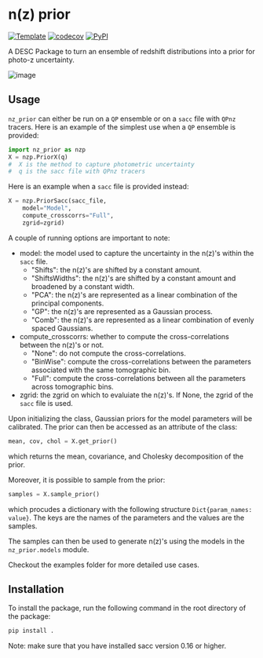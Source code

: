 # n(z) prior

[![Template](https://img.shields.io/badge/Template-LINCC%20Frameworks%20Python%20Project%20Template-brightgreen)](https://lincc-ppt.readthedocs.io/en/latest/)
[![codecov](https://codecov.io/gh/LSSTDESC/rail-prior/branch/main/graph/badge.svg)](https://codecov.io/gh/LSSTDESC/rail-prior)
[![PyPI](https://img.shields.io/pypi/v/rail_prior?color=blue&logo=pypi&logoColor=white)](https://pypi.org/project/rail_prior/)

A DESC Package to turn an ensemble of redshift distributions into a prior for photo-z uncertainty.

![image](https://github.com/user-attachments/assets/89d1b391-5365-4661-b0f5-1b66d7b25536)



## Usage

`nz_prior` can either be run on a `QP` ensemble or on a `sacc` file with `QPnz` tracers. Here is an example of the simplest use when a `QP` ensemble is provided:

```python
import nz_prior as nzp
X = nzp.PriorX(q) 
#  X is the method to capture photometric uncertainty
#  q is the sacc file with QPnz tracers
```

Here is an example when a `sacc` file is provided instead:

```python
X = nzp.PriorSacc(sacc_file, 
    model="Model",
    compute_crosscorrs="Full",
    zgrid=zgrid)
```
A couple of running options are important to note:
- model: the model used to capture the uncertainty in the n(z)'s within the `sacc` file.
    - "Shifts":  the n(z)'s are shifted by a constant amount.
    - "ShiftsWidths": the n(z)'s are shifted by a constant amount and broadened by a constant width.
    - "PCA": the n(z)'s are represented as a linear combination of the principal components.
    - "GP": the n(z)'s are represented as a Gaussian process.
    - "Comb": the n(z)'s are represented as a linear combination of evenly spaced Gaussians.
- compute_crosscorrs: whether to compute the cross-correlations between the n(z)'s or not.
    - "None": do not compute the cross-correlations.
    - "BinWise": compute the cross-correlations between the parameters associated with the same tomographic bin.
    - "Full": compute the cross-correlations between all the parameters across tomographic bins.
- zgrid: the zgrid on which to evaluiate the n(z)'s. If None, the zgrid of the `sacc` file is used.

Upon initializing the class, Gaussian priors for the model parameters will be calibrated. The prior can then be accessed as an attribute of the class:

```python
mean, cov, chol = X.get_prior()
```
which returns the mean, covariance, and Cholesky decomposition of the prior.

Moreover, it is possible to sample from the prior:

```python
samples = X.sample_prior()
```
which procudes a dictionary with the following structure `Dict{param_names: value}`. The keys are the names of the parameters and the values are the samples.

The samples can then be used to generate n(z)'s using the models in the `nz_prior.models` module.

Checkout the examples folder for more detailed use cases.

## Installation

To install the package, run the following command in the root directory of the package:

```bash
pip install .
```
Note: make sure that you have installed sacc version 0.16 or higher.
